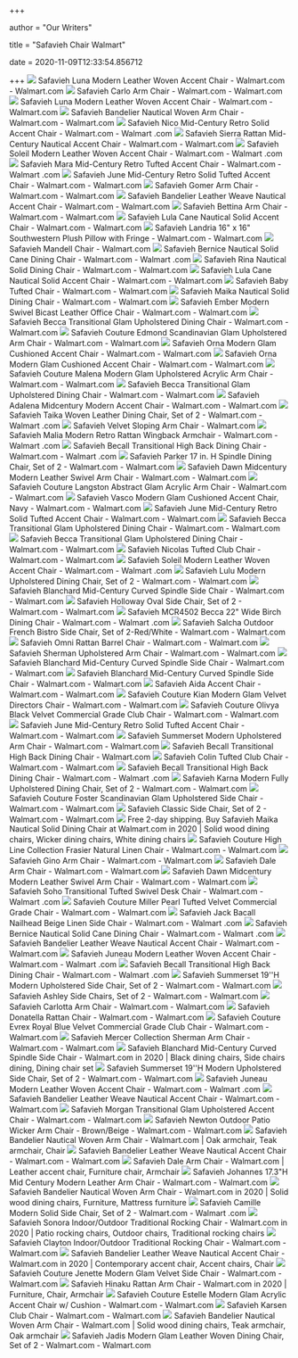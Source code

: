 +++
        
author = "Our Writers"
        
title = "Safavieh Chair Walmart"
        
date = 2020-11-09T12:33:54.856712
        
+++
[ ![](https://i5.walmartimages.com/asr/68d2b4d6-7e70-4e24-b2fb-47a5d2416435_1.2098ffae855206b6a2ff91a8a446270e.jpeg)](https://i5.walmartimages.com/asr/68d2b4d6-7e70-4e24-b2fb-47a5d2416435_1.2098ffae855206b6a2ff91a8a446270e.jpeg) Safavieh Luna Modern Leather Woven Accent Chair - Walmart.com - Walmart.com
[ ![](https://i5.walmartimages.com/asr/b9430cd4-0bb2-4ce8-81fb-dd13ead1ed45_1.298a055e66b60a1da2298bf7ec36996a.jpeg?odnWidth=612&odnHeight=612&odnBg=ffffff)](https://i5.walmartimages.com/asr/b9430cd4-0bb2-4ce8-81fb-dd13ead1ed45_1.298a055e66b60a1da2298bf7ec36996a.jpeg?odnWidth=612&odnHeight=612&odnBg=ffffff) Safavieh Carlo Arm Chair - Walmart.com - Walmart.com
[ ![](https://i5.walmartimages.com/asr/4573307b-75b2-4082-9032-166d594444e6_1.d5454b4f453e390c2a33969ee072c557.jpeg)](https://i5.walmartimages.com/asr/4573307b-75b2-4082-9032-166d594444e6_1.d5454b4f453e390c2a33969ee072c557.jpeg) Safavieh Luna Modern Leather Woven Accent Chair - Walmart.com - Walmart.com
[ ![](https://i5.walmartimages.com/asr/3ee176e5-8f9c-4692-b9c7-ef748de26190_1.4b96a10a737e7c96d3f31b04197e14aa.jpeg)](https://i5.walmartimages.com/asr/3ee176e5-8f9c-4692-b9c7-ef748de26190_1.4b96a10a737e7c96d3f31b04197e14aa.jpeg) Safavieh Bandelier Nautical Woven Arm Chair - Walmart.com - Walmart.com
[ ![](https://i5.walmartimages.com/asr/179ed504-a0c6-4d09-8e64-0a5ff792127c_1.cb7c6d169fdcc50fc19ca83792664977.jpeg)](https://i5.walmartimages.com/asr/179ed504-a0c6-4d09-8e64-0a5ff792127c_1.cb7c6d169fdcc50fc19ca83792664977.jpeg) Safavieh Nico Mid-Century Retro Solid Accent Chair - Walmart.com - Walmart .com
[ ![](https://i5.walmartimages.com/asr/08c34288-e19c-4086-ac4d-f584e8494db6_2.19204750cc82b2c1c4f484aa517029f5.jpeg)](https://i5.walmartimages.com/asr/08c34288-e19c-4086-ac4d-f584e8494db6_2.19204750cc82b2c1c4f484aa517029f5.jpeg) Safavieh Sierra Rattan Mid-Century Nautical Accent Chair - Walmart.com -  Walmart.com
[ ![](https://i5.walmartimages.com/asr/0aabc68c-3543-424e-a159-56fa26914ff9.726090c6c777386300e6d475d1095858.jpeg?odnWidth=612&odnHeight=612&odnBg=ffffff)](https://i5.walmartimages.com/asr/0aabc68c-3543-424e-a159-56fa26914ff9.726090c6c777386300e6d475d1095858.jpeg?odnWidth=612&odnHeight=612&odnBg=ffffff) Safavieh Soleil Modern Leather Woven Accent Chair - Walmart.com - Walmart .com
[ ![](https://i5.walmartimages.com/asr/44258f82-a1df-42f5-8b6c-ec1a2c2e3778_1.9a3a2e78fd9d76dc74197261853a0d1d.jpeg?odnWidth=612&odnHeight=612&odnBg=ffffff)](https://i5.walmartimages.com/asr/44258f82-a1df-42f5-8b6c-ec1a2c2e3778_1.9a3a2e78fd9d76dc74197261853a0d1d.jpeg?odnWidth=612&odnHeight=612&odnBg=ffffff) Safavieh Mara Mid-Century Retro Tufted Accent Chair - Walmart.com - Walmart .com
[ ![](https://i5.walmartimages.com/asr/ac2e33a6-aac4-4bf0-9dbb-b81ec5b8a05d_1.5eef954e971a843914a89f3468d01cb1.jpeg)](https://i5.walmartimages.com/asr/ac2e33a6-aac4-4bf0-9dbb-b81ec5b8a05d_1.5eef954e971a843914a89f3468d01cb1.jpeg) Safavieh June Mid-Century Retro Solid Tufted Accent Chair - Walmart.com -  Walmart.com
[ ![](http://i5.walmartimages.com/asr/730fec86-a62d-4bcc-bcc7-3ef8ab276245_1.8f23fcdcff2f117f3a85cabaa27ab768.jpeg?odnWidth=612&odnHeight=612&odnBg=ffffff)](http://i5.walmartimages.com/asr/730fec86-a62d-4bcc-bcc7-3ef8ab276245_1.8f23fcdcff2f117f3a85cabaa27ab768.jpeg?odnWidth=612&odnHeight=612&odnBg=ffffff) Safavieh Gomer Arm Chair - Walmart.com - Walmart.com
[ ![](https://i5.walmartimages.com/asr/12ab8395-a7b6-4eaa-814d-313466babe16_4.941ee3aab69b3c85620960c94e359e22.jpeg?odnWidth=612&odnHeight=612&odnBg=ffffff)](https://i5.walmartimages.com/asr/12ab8395-a7b6-4eaa-814d-313466babe16_4.941ee3aab69b3c85620960c94e359e22.jpeg?odnWidth=612&odnHeight=612&odnBg=ffffff) Safavieh Bandelier Leather Weave Nautical Accent Chair - Walmart.com -  Walmart.com
[ ![](https://i5.walmartimages.com/asr/2cf31cdf-2a18-4f87-ae38-fda5f394c55b_1.d7301a91e24892311e77162adbc3f658.jpeg?odnWidth=612&odnHeight=612&odnBg=ffffff)](https://i5.walmartimages.com/asr/2cf31cdf-2a18-4f87-ae38-fda5f394c55b_1.d7301a91e24892311e77162adbc3f658.jpeg?odnWidth=612&odnHeight=612&odnBg=ffffff) Safavieh Bettina Arm Chair - Walmart.com - Walmart.com
[ ![](https://i5.walmartimages.com/asr/85cf47b3-16a5-49ad-b151-09c89248c1f6_1.a8b788b5171edadb167f912871ec7d2e.jpeg?odnWidth=612&odnHeight=612&odnBg=ffffff)](https://i5.walmartimages.com/asr/85cf47b3-16a5-49ad-b151-09c89248c1f6_1.a8b788b5171edadb167f912871ec7d2e.jpeg?odnWidth=612&odnHeight=612&odnBg=ffffff) Safavieh Lula Cane Nautical Solid Accent Chair - Walmart.com - Walmart.com
[ ![](https://i5.walmartimages.com/asr/d248d8be-1e8c-442e-953f-72839a6cf736_1.cc3011eab7b5684e2d914b8ffbad1c7d.jpeg?odnWidth=612&odnHeight=612&odnBg=ffffff)](https://i5.walmartimages.com/asr/d248d8be-1e8c-442e-953f-72839a6cf736_1.cc3011eab7b5684e2d914b8ffbad1c7d.jpeg?odnWidth=612&odnHeight=612&odnBg=ffffff) Safavieh Landria 16" x 16" Southwestern Plush Pillow with Fringe - Walmart.com  - Walmart.com
[ ![](https://i5.walmartimages.com/asr/47ece461-a49a-4324-b70e-df7c145042a3_1.476ac6665c5cc27a05996eba45826278.jpeg?odnWidth=450&odnHeight=450&odnBg=ffffff)](https://i5.walmartimages.com/asr/47ece461-a49a-4324-b70e-df7c145042a3_1.476ac6665c5cc27a05996eba45826278.jpeg?odnWidth=450&odnHeight=450&odnBg=ffffff) Safavieh Mandell Chair - Walmart.com
[ ![](https://i5.walmartimages.com/asr/d827f0fb-8fa0-46a4-a812-aa59a56d712a_1.0432a831adc104619964ec0fbbeec469.jpeg)](https://i5.walmartimages.com/asr/d827f0fb-8fa0-46a4-a812-aa59a56d712a_1.0432a831adc104619964ec0fbbeec469.jpeg) Safavieh Bernice Nautical Solid Cane Dining Chair - Walmart.com - Walmart .com
[ ![](https://i5.walmartimages.com/asr/2d4ea8c4-c4e9-450b-bbf2-0e1cab33afe4_1.23aa6fb60691ff17893755cd84f41219.jpeg?odnWidth=612&odnHeight=612&odnBg=ffffff)](https://i5.walmartimages.com/asr/2d4ea8c4-c4e9-450b-bbf2-0e1cab33afe4_1.23aa6fb60691ff17893755cd84f41219.jpeg?odnWidth=612&odnHeight=612&odnBg=ffffff) Safavieh Rina Nautical Solid Dining Chair - Walmart.com - Walmart.com
[ ![](https://i5.walmartimages.com/asr/cb4558ef-2233-4a42-b083-e8e3c8f43d09_1.1c0703a958ce5034c847b2383c6c8392.jpeg?odnWidth=612&odnHeight=612&odnBg=ffffff)](https://i5.walmartimages.com/asr/cb4558ef-2233-4a42-b083-e8e3c8f43d09_1.1c0703a958ce5034c847b2383c6c8392.jpeg?odnWidth=612&odnHeight=612&odnBg=ffffff) Safavieh Lula Cane Nautical Solid Accent Chair - Walmart.com - Walmart.com
[ ![](https://i5.walmartimages.com/asr/c8cda7b8-1af8-468c-80cb-e3676ea32b6e_1.8d3b2d468aa12083e90cf013ac8c1d8f.jpeg?odnWidth=612&odnHeight=612&odnBg=ffffff)](https://i5.walmartimages.com/asr/c8cda7b8-1af8-468c-80cb-e3676ea32b6e_1.8d3b2d468aa12083e90cf013ac8c1d8f.jpeg?odnWidth=612&odnHeight=612&odnBg=ffffff) Safavieh Baby Tufted Chair - Walmart.com - Walmart.com
[ ![](https://i5.walmartimages.com/asr/b4e46d1c-bcfc-4fea-99d2-344bbf706568.50d9bf49413391c76ccca420282575e7.jpeg)](https://i5.walmartimages.com/asr/b4e46d1c-bcfc-4fea-99d2-344bbf706568.50d9bf49413391c76ccca420282575e7.jpeg) Safavieh Maika Nautical Solid Dining Chair - Walmart.com - Walmart.com
[ ![](https://i5.walmartimages.com/asr/6fbaa48d-fafd-4fc3-aa1a-6c6def7aba7c_1.414a910e21d1537434366fa0d4ce0fab.jpeg)](https://i5.walmartimages.com/asr/6fbaa48d-fafd-4fc3-aa1a-6c6def7aba7c_1.414a910e21d1537434366fa0d4ce0fab.jpeg) Safavieh Ember Modern Swivel Bicast Leather Office Chair - Walmart.com -  Walmart.com
[ ![](https://i5.walmartimages.com/asr/2a5613d4-d99a-4342-8a67-500c704142bf_1.8f35cf543084167038b60c41c0d66831.jpeg?odnWidth=612&odnHeight=612&odnBg=ffffff)](https://i5.walmartimages.com/asr/2a5613d4-d99a-4342-8a67-500c704142bf_1.8f35cf543084167038b60c41c0d66831.jpeg?odnWidth=612&odnHeight=612&odnBg=ffffff) Safavieh Becca Transitional Glam Upholstered Dining Chair - Walmart.com -  Walmart.com
[ ![](https://i5.walmartimages.com/asr/7606726a-5834-4e37-89d5-8714a746cad9_1.acb768d93bddb16f6b86c0908ec49240.jpeg?odnWidth=612&odnHeight=612&odnBg=ffffff)](https://i5.walmartimages.com/asr/7606726a-5834-4e37-89d5-8714a746cad9_1.acb768d93bddb16f6b86c0908ec49240.jpeg?odnWidth=612&odnHeight=612&odnBg=ffffff) Safavieh Couture Edmond Scandinavian Glam Upholstered Arm Chair - Walmart.com  - Walmart.com
[ ![](https://i5.walmartimages.com/asr/21a10dfd-ceb8-43bc-9971-01a2c844ec1e_3.40b3a3e4467005e43d472600aa6d658d.jpeg?odnWidth=612&odnHeight=612&odnBg=ffffff)](https://i5.walmartimages.com/asr/21a10dfd-ceb8-43bc-9971-01a2c844ec1e_3.40b3a3e4467005e43d472600aa6d658d.jpeg?odnWidth=612&odnHeight=612&odnBg=ffffff) Safavieh Orna Modern Glam Cushioned Accent Chair - Walmart.com - Walmart.com
[ ![](https://i5.walmartimages.com/asr/8a12627e-d1e8-4213-a572-a23cdabe6074_3.b9e847ab35a4b26648c6242a829ebfdb.jpeg?odnWidth=612&odnHeight=612&odnBg=ffffff)](https://i5.walmartimages.com/asr/8a12627e-d1e8-4213-a572-a23cdabe6074_3.b9e847ab35a4b26648c6242a829ebfdb.jpeg?odnWidth=612&odnHeight=612&odnBg=ffffff) Safavieh Orna Modern Glam Cushioned Accent Chair - Walmart.com - Walmart.com
[ ![](https://i5.walmartimages.com/asr/d8ffa16e-2f64-439b-ae15-6267773a2dfc_1.40d06b7b667bbae130c7884770e2a23c.jpeg)](https://i5.walmartimages.com/asr/d8ffa16e-2f64-439b-ae15-6267773a2dfc_1.40d06b7b667bbae130c7884770e2a23c.jpeg) Safavieh Couture Malena Modern Glam Upholstered Acrylic Arm Chair - Walmart.com  - Walmart.com
[ ![](https://i5.walmartimages.com/asr/98058df4-dcd4-4945-9812-d63cf7525f0b_1.3e02e2f1a920d854b2a12d017a86c627.jpeg)](https://i5.walmartimages.com/asr/98058df4-dcd4-4945-9812-d63cf7525f0b_1.3e02e2f1a920d854b2a12d017a86c627.jpeg) Safavieh Becca Transitional Glam Upholstered Dining Chair - Walmart.com -  Walmart.com
[ ![](https://i5.walmartimages.com/asr/05717ca3-25b1-4797-941d-e276ced1439f_3.59ae15c0092fcf4e40872550ed77e63f.jpeg)](https://i5.walmartimages.com/asr/05717ca3-25b1-4797-941d-e276ced1439f_3.59ae15c0092fcf4e40872550ed77e63f.jpeg) Safavieh Adalena Midcentury Modern Accent Chair - Walmart.com - Walmart.com
[ ![](https://i5.walmartimages.com/asr/8e37fd96-61ab-4585-b1a9-4ee7108f6789.2eeb36a7cd1ef4fe37aa37931db24d7b.jpeg)](https://i5.walmartimages.com/asr/8e37fd96-61ab-4585-b1a9-4ee7108f6789.2eeb36a7cd1ef4fe37aa37931db24d7b.jpeg) Safavieh Taika Woven Leather Dining Chair, Set of 2 - Walmart.com - Walmart .com
[ ![](https://i5.walmartimages.com/asr/01a78e3c-245f-4cae-9104-59653f57f137_1.451b511011d130a821c9436f1abea7fd.jpeg?odnWidth=450&odnHeight=450&odnBg=ffffff)](https://i5.walmartimages.com/asr/01a78e3c-245f-4cae-9104-59653f57f137_1.451b511011d130a821c9436f1abea7fd.jpeg?odnWidth=450&odnHeight=450&odnBg=ffffff) Safavieh Velvet Sloping Arm Chair - Walmart.com
[ ![](https://i5.walmartimages.com/asr/f1bcd4cf-fa62-4ff2-9890-148e49aaf2ec_2.941fa198b3cc75db19cac6a0d7f6217a.jpeg)](https://i5.walmartimages.com/asr/f1bcd4cf-fa62-4ff2-9890-148e49aaf2ec_2.941fa198b3cc75db19cac6a0d7f6217a.jpeg) Safavieh Malia Modern Retro Rattan Wingback Armchair - Walmart.com - Walmart .com
[ ![](https://i5.walmartimages.com/asr/fddd1e54-07ac-4f94-a7ec-47d3e9ef2ee9_1.dc2e108da7ef417d593f00e7b09a1612.jpeg?odnWidth=612&odnHeight=612&odnBg=ffffff)](https://i5.walmartimages.com/asr/fddd1e54-07ac-4f94-a7ec-47d3e9ef2ee9_1.dc2e108da7ef417d593f00e7b09a1612.jpeg?odnWidth=612&odnHeight=612&odnBg=ffffff) Safavieh Becall Transitional High Back Dining Chair - Walmart.com - Walmart .com
[ ![](https://i5.walmartimages.com/asr/39af0403-187a-4b94-9c54-08735142ea7f_1.1a60268ec3a9957d91314ec139b67aa9.jpeg)](https://i5.walmartimages.com/asr/39af0403-187a-4b94-9c54-08735142ea7f_1.1a60268ec3a9957d91314ec139b67aa9.jpeg) Safavieh Parker 17 in. H Spindle Dining Chair, Set of 2 - Walmart.com -  Walmart.com
[ ![](https://i5.walmartimages.com/asr/c848b966-9edd-4c5a-8c46-8b0953bf058d_4.9f1a56591fc75abcc73dd4d96723a821.jpeg)](https://i5.walmartimages.com/asr/c848b966-9edd-4c5a-8c46-8b0953bf058d_4.9f1a56591fc75abcc73dd4d96723a821.jpeg) Safavieh Dawn Midcentury Modern Leather Swivel Arm Chair - Walmart.com -  Walmart.com
[ ![](https://i5.walmartimages.com/asr/8b1c4228-75a7-4747-b589-3939cbc955f8_1.aa716c901dd904449f4929cdd1cf3331.jpeg)](https://i5.walmartimages.com/asr/8b1c4228-75a7-4747-b589-3939cbc955f8_1.aa716c901dd904449f4929cdd1cf3331.jpeg) Safavieh Couture Langston Abstract Glam Acrylic Arm Chair - Walmart.com -  Walmart.com
[ ![](https://i5.walmartimages.com/asr/db409f37-cd64-4070-8d63-d93ac5e35973_4.a585a0adcf60487aca7d3da8a613ac9e.jpeg)](https://i5.walmartimages.com/asr/db409f37-cd64-4070-8d63-d93ac5e35973_4.a585a0adcf60487aca7d3da8a613ac9e.jpeg) Safavieh Vasco Modern Glam Cushioned Accent Chair, Navy - Walmart.com -  Walmart.com
[ ![](https://i5.walmartimages.com/asr/db71c350-e391-414a-b218-72083d382496_1.7fe1a27d9f411601d02d2e57a5de66fd.jpeg?odnWidth=2000&odnHeight=2000&odnBg=ffffff)](https://i5.walmartimages.com/asr/db71c350-e391-414a-b218-72083d382496_1.7fe1a27d9f411601d02d2e57a5de66fd.jpeg?odnWidth=2000&odnHeight=2000&odnBg=ffffff) Safavieh June Mid-Century Retro Solid Tufted Accent Chair - Walmart.com -  Walmart.com
[ ![](https://i5.walmartimages.com/asr/6ab6c048-71e4-4095-bdc0-74672f874700_1.bddb5c7032070a68af83ca3d9ca66f07.jpeg)](https://i5.walmartimages.com/asr/6ab6c048-71e4-4095-bdc0-74672f874700_1.bddb5c7032070a68af83ca3d9ca66f07.jpeg) Safavieh Becca Transitional Glam Upholstered Dining Chair - Walmart.com -  Walmart.com
[ ![](https://i5.walmartimages.com/asr/01ece135-817e-4fe1-b5e6-44b48d82be48_1.f3e6799828ac5aaa540d6de829c3f395.jpeg?odnWidth=612&odnHeight=612&odnBg=ffffff)](https://i5.walmartimages.com/asr/01ece135-817e-4fe1-b5e6-44b48d82be48_1.f3e6799828ac5aaa540d6de829c3f395.jpeg?odnWidth=612&odnHeight=612&odnBg=ffffff) Safavieh Becca Transitional Glam Upholstered Dining Chair - Walmart.com -  Walmart.com
[ ![](https://i5.walmartimages.com/asr/d7507c10-df34-4fb5-853c-9062c97d8889_1.ad036d8bf1fea528e28e7f2d690660f9.jpeg?odnWidth=612&odnHeight=612&odnBg=ffffff)](https://i5.walmartimages.com/asr/d7507c10-df34-4fb5-853c-9062c97d8889_1.ad036d8bf1fea528e28e7f2d690660f9.jpeg?odnWidth=612&odnHeight=612&odnBg=ffffff) Safavieh Nicolas Tufted Club Chair - Walmart.com - Walmart.com
[ ![](https://i5.walmartimages.com/asr/a07d93e7-fa94-40bc-824d-2ddc557dd83e.1994533f5003a441ad7576ecdb4a3c93.jpeg?odnWidth=2000&odnHeight=2000&odnBg=ffffff)](https://i5.walmartimages.com/asr/a07d93e7-fa94-40bc-824d-2ddc557dd83e.1994533f5003a441ad7576ecdb4a3c93.jpeg?odnWidth=2000&odnHeight=2000&odnBg=ffffff) Safavieh Soleil Modern Leather Woven Accent Chair - Walmart.com - Walmart .com
[ ![](https://i5.walmartimages.com/asr/54e751a1-8190-4782-8cf4-4c74dd5bc5d0_1.7a86e5303a69a6eb33a1b3190acf5a86.jpeg?odnWidth=612&odnHeight=612&odnBg=ffffff)](https://i5.walmartimages.com/asr/54e751a1-8190-4782-8cf4-4c74dd5bc5d0_1.7a86e5303a69a6eb33a1b3190acf5a86.jpeg?odnWidth=612&odnHeight=612&odnBg=ffffff) Safavieh Lulu Modern Upholstered Dining Chair, Set of 2 - Walmart.com -  Walmart.com
[ ![](https://i5.walmartimages.com/asr/bea62a15-062e-461d-bce2-c91a140fef72_5.990ffde8274c9445ed1152f26fc5b112.jpeg?odnWidth=612&odnHeight=612&odnBg=ffffff)](https://i5.walmartimages.com/asr/bea62a15-062e-461d-bce2-c91a140fef72_5.990ffde8274c9445ed1152f26fc5b112.jpeg?odnWidth=612&odnHeight=612&odnBg=ffffff) Safavieh Blanchard Mid-Century Curved Spindle Side Chair - Walmart.com -  Walmart.com
[ ![](https://i5.walmartimages.com/asr/38eabd1f-aa57-44a0-836c-6def463cc381.59c2d351073ea132f6bef931909c4ffd.jpeg?odnWidth=612&odnHeight=612&odnBg=ffffff)](https://i5.walmartimages.com/asr/38eabd1f-aa57-44a0-836c-6def463cc381.59c2d351073ea132f6bef931909c4ffd.jpeg?odnWidth=612&odnHeight=612&odnBg=ffffff) Safavieh Holloway Oval Side Chair, Set of 2 - Walmart.com - Walmart.com
[ ![](https://i5.walmartimages.com/asr/1d14c346-c30c-47e2-8c12-6c6286bd293e_1.b4913a2a3cce63fd75114b63d9120643.jpeg?odnWidth=612&odnHeight=612&odnBg=ffffff)](https://i5.walmartimages.com/asr/1d14c346-c30c-47e2-8c12-6c6286bd293e_1.b4913a2a3cce63fd75114b63d9120643.jpeg?odnWidth=612&odnHeight=612&odnBg=ffffff) Safavieh MCR4502 Becca 22" Wide Birch Dining Chair - Walmart.com - Walmart .com
[ ![](https://i5.walmartimages.com/asr/9537bda6-3e2d-41d3-a6d7-76f3ab55de13_2.25427da764bf81512fcbca1809e449ed.jpeg)](https://i5.walmartimages.com/asr/9537bda6-3e2d-41d3-a6d7-76f3ab55de13_2.25427da764bf81512fcbca1809e449ed.jpeg) Safavieh Salcha Outdoor French Bistro Side Chair, Set of 2-Red/White -  Walmart.com - Walmart.com
[ ![](https://i5.walmartimages.com/asr/abfd9123-1f0b-4524-bc2d-c85690dc9148.2f3e44cbf48d35bdeec0a52b032f0daf.jpeg?odnWidth=612&odnHeight=612&odnBg=ffffff)](https://i5.walmartimages.com/asr/abfd9123-1f0b-4524-bc2d-c85690dc9148.2f3e44cbf48d35bdeec0a52b032f0daf.jpeg?odnWidth=612&odnHeight=612&odnBg=ffffff) Safavieh Omni Rattan Barrel Chair - Walmart.com - Walmart.com
[ ![](https://i5.walmartimages.com/asr/1a81bc7b-c56c-49e0-a9bc-ad77b5f540ba_1.9044d324e7aaff94c28810404e32c25c.jpeg?odnWidth=612&odnHeight=612&odnBg=ffffff)](https://i5.walmartimages.com/asr/1a81bc7b-c56c-49e0-a9bc-ad77b5f540ba_1.9044d324e7aaff94c28810404e32c25c.jpeg?odnWidth=612&odnHeight=612&odnBg=ffffff) Safavieh Sherman Upholstered Arm Chair - Walmart.com - Walmart.com
[ ![](https://i5.walmartimages.com/asr/336698c1-5e30-4bee-9379-2df533b074ad_4.38666a9a3cbe342e8f8a264ac8dea148.jpeg?odnWidth=612&odnHeight=612&odnBg=ffffff)](https://i5.walmartimages.com/asr/336698c1-5e30-4bee-9379-2df533b074ad_4.38666a9a3cbe342e8f8a264ac8dea148.jpeg?odnWidth=612&odnHeight=612&odnBg=ffffff) Safavieh Blanchard Mid-Century Curved Spindle Side Chair - Walmart.com -  Walmart.com
[ ![](https://i5.walmartimages.com/asr/0a6d74da-34be-4579-8e5f-648c5475c99f_5.2ed6245b795a7929cda5676e61d0f039.jpeg?odnWidth=612&odnHeight=612&odnBg=ffffff)](https://i5.walmartimages.com/asr/0a6d74da-34be-4579-8e5f-648c5475c99f_5.2ed6245b795a7929cda5676e61d0f039.jpeg?odnWidth=612&odnHeight=612&odnBg=ffffff) Safavieh Blanchard Mid-Century Curved Spindle Side Chair - Walmart.com -  Walmart.com
[ ![](https://i5.walmartimages.com/asr/67f01b1a-0d1e-4f36-8c40-7023307c2e29_1.407adf2f86bcc306cf1453e9ced605de.jpeg?odnWidth=612&odnHeight=612&odnBg=ffffff)](https://i5.walmartimages.com/asr/67f01b1a-0d1e-4f36-8c40-7023307c2e29_1.407adf2f86bcc306cf1453e9ced605de.jpeg?odnWidth=612&odnHeight=612&odnBg=ffffff) Safavieh Aida Accent Chair - Walmart.com - Walmart.com
[ ![](https://i5.walmartimages.com/asr/9e6b16ac-0ac3-4c2b-bed7-92af5d604236_2.1492ceb854be1713a485bd7c76b538df.jpeg?odnWidth=612&odnHeight=612&odnBg=ffffff)](https://i5.walmartimages.com/asr/9e6b16ac-0ac3-4c2b-bed7-92af5d604236_2.1492ceb854be1713a485bd7c76b538df.jpeg?odnWidth=612&odnHeight=612&odnBg=ffffff) Safavieh Couture Kian Modern Glam Velvet Directors Chair - Walmart.com -  Walmart.com
[ ![](https://i5.walmartimages.com/asr/7630d1ab-abb2-4e78-a044-31a2807c3cda.adef0dfe73ae0463099f9ee832e36a6b.jpeg?odnWidth=612&odnHeight=612&odnBg=ffffff)](https://i5.walmartimages.com/asr/7630d1ab-abb2-4e78-a044-31a2807c3cda.adef0dfe73ae0463099f9ee832e36a6b.jpeg?odnWidth=612&odnHeight=612&odnBg=ffffff) Safavieh Couture Olivya Black Velvet Commercial Grade Club Chair - Walmart.com  - Walmart.com
[ ![](https://i5.walmartimages.com/asr/ed7bb6eb-295d-4d36-aa20-d2f9a40123d5_1.d52dec9f6640d8e597d5df686049846e.jpeg?odnWidth=2000&odnHeight=2000&odnBg=ffffff)](https://i5.walmartimages.com/asr/ed7bb6eb-295d-4d36-aa20-d2f9a40123d5_1.d52dec9f6640d8e597d5df686049846e.jpeg?odnWidth=2000&odnHeight=2000&odnBg=ffffff) Safavieh June Mid-Century Retro Solid Tufted Accent Chair - Walmart.com -  Walmart.com
[ ![](https://i5.walmartimages.com/asr/2a6b8849-6c9e-427c-9f3a-094f0945e3c0_1.62cdbf5f7c200dd140b201158c4a6978.jpeg?odnWidth=612&odnHeight=612&odnBg=ffffff)](https://i5.walmartimages.com/asr/2a6b8849-6c9e-427c-9f3a-094f0945e3c0_1.62cdbf5f7c200dd140b201158c4a6978.jpeg?odnWidth=612&odnHeight=612&odnBg=ffffff) Safavieh Summerset Modern Upholstered Arm Chair - Walmart.com - Walmart.com
[ ![](https://i5.walmartimages.com/asr/000ff08a-caec-472c-ad9b-97d7dae3d0d8_1.c9ee1524a82b256b9808daf28be56d13.jpeg?odnWidth=450&odnHeight=450&odnBg=ffffff)](https://i5.walmartimages.com/asr/000ff08a-caec-472c-ad9b-97d7dae3d0d8_1.c9ee1524a82b256b9808daf28be56d13.jpeg?odnWidth=450&odnHeight=450&odnBg=ffffff) Safavieh Becall Transitional High Back Dining Chair - Walmart.com
[ ![](https://i5.walmartimages.com/asr/b645c942-593d-4728-8a58-91a8e9abb361_1.22a83d52f05f5a6c98b515100788f1a9.jpeg?odnWidth=612&odnHeight=612&odnBg=ffffff)](https://i5.walmartimages.com/asr/b645c942-593d-4728-8a58-91a8e9abb361_1.22a83d52f05f5a6c98b515100788f1a9.jpeg?odnWidth=612&odnHeight=612&odnBg=ffffff) Safavieh Colin Tufted Club Chair - Walmart.com - Walmart.com
[ ![](https://i5.walmartimages.com/asr/dfbd72a3-aad8-493e-8e8f-5f63f3a52703_1.b853b226732e8f1f04dddbd226f81d3d.jpeg?odnWidth=612&odnHeight=612&odnBg=ffffff)](https://i5.walmartimages.com/asr/dfbd72a3-aad8-493e-8e8f-5f63f3a52703_1.b853b226732e8f1f04dddbd226f81d3d.jpeg?odnWidth=612&odnHeight=612&odnBg=ffffff) Safavieh Becall Transitional High Back Dining Chair - Walmart.com - Walmart .com
[ ![](https://i5.walmartimages.com/asr/570eb286-f204-435e-b2eb-6d13db4ca670_1.dc5c3dfc733e3a2a3e14d9fed43a1e12.jpeg?odnWidth=612&odnHeight=612&odnBg=ffffff)](https://i5.walmartimages.com/asr/570eb286-f204-435e-b2eb-6d13db4ca670_1.dc5c3dfc733e3a2a3e14d9fed43a1e12.jpeg?odnWidth=612&odnHeight=612&odnBg=ffffff) Safavieh Karna Modern Fully Upholstered Dining Chair, Set of 2 - Walmart.com  - Walmart.com
[ ![](https://i5.walmartimages.com/asr/484b16f5-441e-4a39-89a7-7cd778b118d0_1.979945b7f898f5abee483a8dc4cb67a8.jpeg?odnWidth=612&odnHeight=612&odnBg=ffffff)](https://i5.walmartimages.com/asr/484b16f5-441e-4a39-89a7-7cd778b118d0_1.979945b7f898f5abee483a8dc4cb67a8.jpeg?odnWidth=612&odnHeight=612&odnBg=ffffff) Safavieh Couture Foster Scandinavian Glam Upholstered Side Chair - Walmart.com  - Walmart.com
[ ![](https://i5.walmartimages.com/asr/e2df1c2c-e386-4a90-b354-e825cedaca6f_1.8c0386cbe88709c50a8d276ebf0c17e8.jpeg?odnWidth=612&odnHeight=612&odnBg=ffffff)](https://i5.walmartimages.com/asr/e2df1c2c-e386-4a90-b354-e825cedaca6f_1.8c0386cbe88709c50a8d276ebf0c17e8.jpeg?odnWidth=612&odnHeight=612&odnBg=ffffff) Safavieh Classic Side Chair, Set of 2 - Walmart.com - Walmart.com
[ ![](https://i.pinimg.com/originals/b5/67/a8/b567a86d46c876d790791262994e6f7c.jpg)](https://i.pinimg.com/originals/b5/67/a8/b567a86d46c876d790791262994e6f7c.jpg) Free 2-day shipping. Buy Safavieh Maika Nautical Solid Dining Chair at  Walmart.com in 2020 | Solid wood dining chairs, Wicker dining chairs, White  dining chairs
[ ![](https://i5.walmartimages.com/asr/b1116377-4164-4995-bb85-bce19a0eac6f_2.9b81f1f68339e53ca4a5b04af0d5aebe.jpeg?odnWidth=612&odnHeight=612&odnBg=ffffff)](https://i5.walmartimages.com/asr/b1116377-4164-4995-bb85-bce19a0eac6f_2.9b81f1f68339e53ca4a5b04af0d5aebe.jpeg?odnWidth=612&odnHeight=612&odnBg=ffffff) Safavieh Couture High Line Collection Frasier Natural Linen Chair - Walmart.com  - Walmart.com
[ ![](https://i5.walmartimages.com/asr/3b5bb7ee-9979-4b5b-974f-d233c94db779_1.e859b42f0cd3169782b246d5b96bab0a.jpeg?odnWidth=612&odnHeight=612&odnBg=ffffff)](https://i5.walmartimages.com/asr/3b5bb7ee-9979-4b5b-974f-d233c94db779_1.e859b42f0cd3169782b246d5b96bab0a.jpeg?odnWidth=612&odnHeight=612&odnBg=ffffff) Safavieh Gino Arm Chair - Walmart.com - Walmart.com
[ ![](https://i5.walmartimages.com/asr/f899e42f-6445-426a-a9bf-9435ec81b9c3_1.c30441d2ff270f496652ae87d0e4c66c.jpeg?odnWidth=612&odnHeight=612&odnBg=ffffff)](https://i5.walmartimages.com/asr/f899e42f-6445-426a-a9bf-9435ec81b9c3_1.c30441d2ff270f496652ae87d0e4c66c.jpeg?odnWidth=612&odnHeight=612&odnBg=ffffff) Safavieh Dale Arm Chair - Walmart.com - Walmart.com
[ ![](https://i5.walmartimages.com/asr/71873966-dafc-4498-a58d-140eaa52f107.ce60ee713d7a584eac5c05582c43a6bc.jpeg?odnWidth=612&odnHeight=612&odnBg=ffffff)](https://i5.walmartimages.com/asr/71873966-dafc-4498-a58d-140eaa52f107.ce60ee713d7a584eac5c05582c43a6bc.jpeg?odnWidth=612&odnHeight=612&odnBg=ffffff) Safavieh Dawn Midcentury Modern Leather Swivel Arm Chair - Walmart.com -  Walmart.com
[ ![](https://i5.walmartimages.com/asr/f3a9a3fe-e7f1-4a7c-a1cb-b24a54c28443_4.5d0774706ec4bc4cb95e7e42960569b2.jpeg)](https://i5.walmartimages.com/asr/f3a9a3fe-e7f1-4a7c-a1cb-b24a54c28443_4.5d0774706ec4bc4cb95e7e42960569b2.jpeg) Safavieh Soho Transitional Tufted Swivel Desk Chair - Walmart.com - Walmart .com
[ ![](https://i5.walmartimages.com/asr/a7b5b404-f914-4777-a0cb-d3ffcc7184ae_1.0a1defbc483c0b315c78b0c969603a61.jpeg?odnWidth=612&odnHeight=612&odnBg=ffffff)](https://i5.walmartimages.com/asr/a7b5b404-f914-4777-a0cb-d3ffcc7184ae_1.0a1defbc483c0b315c78b0c969603a61.jpeg?odnWidth=612&odnHeight=612&odnBg=ffffff) Safavieh Couture Miller Pearl Tufted Velvet Commercial Grade Chair - Walmart.com  - Walmart.com
[ ![](https://i5.walmartimages.com/asr/8563e87d-8462-4fb5-ad3f-ce0fe3b35dd5_1.0b9539db1ada8a119db6fcb121fdc21c.jpeg?odnWidth=612&odnHeight=612&odnBg=ffffff)](https://i5.walmartimages.com/asr/8563e87d-8462-4fb5-ad3f-ce0fe3b35dd5_1.0b9539db1ada8a119db6fcb121fdc21c.jpeg?odnWidth=612&odnHeight=612&odnBg=ffffff) Safavieh Jack Bacall Nailhead Beige Linen Side Chair - Walmart.com - Walmart .com
[ ![](https://i5.walmartimages.com/asr/83533480-8332-41f1-bbc4-9d58d97980ed_1.4734f26a7292ab02e6a606fd6146f8ab.jpeg?odnWidth=612&odnHeight=612&odnBg=ffffff)](https://i5.walmartimages.com/asr/83533480-8332-41f1-bbc4-9d58d97980ed_1.4734f26a7292ab02e6a606fd6146f8ab.jpeg?odnWidth=612&odnHeight=612&odnBg=ffffff) Safavieh Bernice Nautical Solid Cane Dining Chair - Walmart.com - Walmart .com
[ ![](https://i5.walmartimages.com/asr/c4685f00-3606-4169-bb39-e886ebf3f3a2.a8da11ea88e17a0b3e0b3e5800aff25d.jpeg?odnWidth=612&odnHeight=612&odnBg=ffffff)](https://i5.walmartimages.com/asr/c4685f00-3606-4169-bb39-e886ebf3f3a2.a8da11ea88e17a0b3e0b3e5800aff25d.jpeg?odnWidth=612&odnHeight=612&odnBg=ffffff) Safavieh Bandelier Leather Weave Nautical Accent Chair - Walmart.com -  Walmart.com
[ ![](https://i5.walmartimages.com/asr/63e77f6a-b2e4-4d11-9479-fcaa71b4996c_1.fd3ab35e0c265dc436e6e4c30a0ed4a5.jpeg?odnWidth=612&odnHeight=612&odnBg=ffffff)](https://i5.walmartimages.com/asr/63e77f6a-b2e4-4d11-9479-fcaa71b4996c_1.fd3ab35e0c265dc436e6e4c30a0ed4a5.jpeg?odnWidth=612&odnHeight=612&odnBg=ffffff) Safavieh Juneau Modern Leather Woven Accent Chair - Walmart.com - Walmart .com
[ ![](https://i5.walmartimages.com/asr/022b2227-36c2-4829-9ade-392def846db8_1.207b575b46e0acf6fd4afc4526fb92d4.jpeg?odnWidth=612&odnHeight=612&odnBg=ffffff)](https://i5.walmartimages.com/asr/022b2227-36c2-4829-9ade-392def846db8_1.207b575b46e0acf6fd4afc4526fb92d4.jpeg?odnWidth=612&odnHeight=612&odnBg=ffffff) Safavieh Becall Transitional High Back Dining Chair - Walmart.com - Walmart .com
[ ![](https://i5.walmartimages.com/asr/a201cbff-eb6d-4dcb-9f9d-b8d8efa0c195_2.0407780326e167bb1725239eecd546fe.jpeg)](https://i5.walmartimages.com/asr/a201cbff-eb6d-4dcb-9f9d-b8d8efa0c195_2.0407780326e167bb1725239eecd546fe.jpeg) Safavieh Summerset 19''H Modern Upholstered Side Chair, Set of 2 - Walmart.com  - Walmart.com
[ ![](https://i5.walmartimages.com/asr/efb28c8e-6c50-405d-9154-cee6eac00be4.b24904817f11ffa69d2212f3e029840b.jpeg?odnWidth=612&odnHeight=612&odnBg=ffffff)](https://i5.walmartimages.com/asr/efb28c8e-6c50-405d-9154-cee6eac00be4.b24904817f11ffa69d2212f3e029840b.jpeg?odnWidth=612&odnHeight=612&odnBg=ffffff) Safavieh Ashley Side Chairs, Set of 2 - Walmart.com - Walmart.com
[ ![](https://i5.walmartimages.com/asr/d35565dd-0e09-495a-9133-86a782f1081c.812ab601d46496d89515f4ef178f52a8.jpeg?odnWidth=612&odnHeight=612&odnBg=ffffff)](https://i5.walmartimages.com/asr/d35565dd-0e09-495a-9133-86a782f1081c.812ab601d46496d89515f4ef178f52a8.jpeg?odnWidth=612&odnHeight=612&odnBg=ffffff) Safavieh Carlotta Arm Chair - Walmart.com - Walmart.com
[ ![](https://i5.walmartimages.com/asr/390c3d81-cb3f-4462-bb89-3260129d3931_1.307a705322165b2c8a2994496586cf41.jpeg?odnWidth=612&odnHeight=612&odnBg=ffffff)](https://i5.walmartimages.com/asr/390c3d81-cb3f-4462-bb89-3260129d3931_1.307a705322165b2c8a2994496586cf41.jpeg?odnWidth=612&odnHeight=612&odnBg=ffffff) Safavieh Donatella Rattan Chair - Walmart.com - Walmart.com
[ ![](https://i5.walmartimages.com/asr/18a22821-1cc9-498e-b40d-6adf2316b844_1.3673fa5e388154b9029ae4551a63d046.jpeg?odnWidth=612&odnHeight=612&odnBg=ffffff)](https://i5.walmartimages.com/asr/18a22821-1cc9-498e-b40d-6adf2316b844_1.3673fa5e388154b9029ae4551a63d046.jpeg?odnWidth=612&odnHeight=612&odnBg=ffffff) Safavieh Couture Evrex Royal Blue Velvet Commercial Grade Club Chair -  Walmart.com - Walmart.com
[ ![](https://i5.walmartimages.com/asr/48b7ae02-5eab-4ff1-adc9-1edc996787e0_1.705ce21b65aa89267101368e64c7dd37.jpeg?odnWidth=612&odnHeight=612&odnBg=ffffff)](https://i5.walmartimages.com/asr/48b7ae02-5eab-4ff1-adc9-1edc996787e0_1.705ce21b65aa89267101368e64c7dd37.jpeg?odnWidth=612&odnHeight=612&odnBg=ffffff) Safavieh Mercer Collection Sherman Arm Chair - Walmart.com - Walmart.com
[ ![](https://i.pinimg.com/originals/12/b2/21/12b2215550f71b32d58fe45ffcc3082e.jpg)](https://i.pinimg.com/originals/12/b2/21/12b2215550f71b32d58fe45ffcc3082e.jpg) Safavieh Blanchard Mid-Century Curved Spindle Side Chair - Walmart.com in  2020 | Black dining chairs, Side chairs dining, Dining chair set
[ ![](https://i5.walmartimages.com/asr/edc0dfc9-e04a-4bd6-9a12-e0b769da0b6a_1.b32c7b608ac80e09adb3f77e540a64dc.jpeg?odnWidth=612&odnHeight=612&odnBg=ffffff)](https://i5.walmartimages.com/asr/edc0dfc9-e04a-4bd6-9a12-e0b769da0b6a_1.b32c7b608ac80e09adb3f77e540a64dc.jpeg?odnWidth=612&odnHeight=612&odnBg=ffffff) Safavieh Summerset 19''H Modern Upholstered Side Chair, Set of 2 - Walmart.com  - Walmart.com
[ ![](https://i5.walmartimages.com/asr/aadeb992-dd7e-49da-abf6-7b5e461004ea_1.382aecd5fd8a59cd0878831653d878e9.jpeg?odnWidth=612&odnHeight=612&odnBg=ffffff)](https://i5.walmartimages.com/asr/aadeb992-dd7e-49da-abf6-7b5e461004ea_1.382aecd5fd8a59cd0878831653d878e9.jpeg?odnWidth=612&odnHeight=612&odnBg=ffffff) Safavieh Juneau Modern Leather Woven Accent Chair - Walmart.com - Walmart .com
[ ![](https://i5.walmartimages.com/asr/ec43498d-1995-42e8-8330-51e0a68f1d96_1.9c4ad18c45dfd7ed173c1d4087980d7a.jpeg)](https://i5.walmartimages.com/asr/ec43498d-1995-42e8-8330-51e0a68f1d96_1.9c4ad18c45dfd7ed173c1d4087980d7a.jpeg) Safavieh Bandelier Leather Weave Nautical Accent Chair - Walmart.com -  Walmart.com
[ ![](https://i5.walmartimages.com/asr/231c3e81-7b4d-4a92-bd31-ee80c1745ad6_1.67dfc66ce586d17b4af261cc242e485a.jpeg)](https://i5.walmartimages.com/asr/231c3e81-7b4d-4a92-bd31-ee80c1745ad6_1.67dfc66ce586d17b4af261cc242e485a.jpeg) Safavieh Morgan Transitional Glam Upholstered Accent Chair - Walmart.com -  Walmart.com
[ ![](https://i5.walmartimages.com/asr/c842f6ca-c75d-409a-b202-18e6843cb6bd_4.68226b72380bb2908a8e5016e71aacbc.jpeg)](https://i5.walmartimages.com/asr/c842f6ca-c75d-409a-b202-18e6843cb6bd_4.68226b72380bb2908a8e5016e71aacbc.jpeg) Safavieh Newton Outdoor Patio Wicker Arm Chair - Brown/Beige - Walmart.com  - Walmart.com
[ ![](https://i.pinimg.com/474x/3c/14/a7/3c14a7d98d2cb597fbee6b3b75255033.jpg)](https://i.pinimg.com/474x/3c/14/a7/3c14a7d98d2cb597fbee6b3b75255033.jpg) Safavieh Bandelier Nautical Woven Arm Chair - Walmart.com | Oak armchair,  Teak armchair, Chair
[ ![](https://i5.walmartimages.com/asr/8f802c2c-dbef-4c0c-af16-4e7874fddb39_1.27b9b477ef6b0ac23ee5d0fb4d3ae469.jpeg)](https://i5.walmartimages.com/asr/8f802c2c-dbef-4c0c-af16-4e7874fddb39_1.27b9b477ef6b0ac23ee5d0fb4d3ae469.jpeg) Safavieh Bandelier Leather Weave Nautical Accent Chair - Walmart.com -  Walmart.com
[ ![](https://i.pinimg.com/originals/f1/f7/e9/f1f7e9748d937b459326ca295f707ab8.jpg)](https://i.pinimg.com/originals/f1/f7/e9/f1f7e9748d937b459326ca295f707ab8.jpg) Safavieh Dale Arm Chair - Walmart.com | Leather accent chair, Furniture  chair, Armchair
[ ![](https://i5.walmartimages.com/asr/bba9cb4d-4364-4d95-b48c-f04d89b151ef_2.f278056f249c5fd8da3e779fefb430c9.jpeg)](https://i5.walmartimages.com/asr/bba9cb4d-4364-4d95-b48c-f04d89b151ef_2.f278056f249c5fd8da3e779fefb430c9.jpeg) Safavieh Johannes 17.3"H Mid Century Modern Leather Arm Chair - Walmart.com  - Walmart.com
[ ![](https://i.pinimg.com/originals/29/66/47/2966478b67151ef8e7fa45416fce04b4.jpg)](https://i.pinimg.com/originals/29/66/47/2966478b67151ef8e7fa45416fce04b4.jpg) Safavieh Bandelier Nautical Woven Arm Chair - Walmart.com in 2020 | Solid  wood dining chairs, Furniture, Mattress furniture
[ ![](https://i5.walmartimages.com/asr/abeb87ca-07ee-4f6b-a7ce-83ef416f852c_1.22d811094b2bd7f59cb07dd57c50e98c.jpeg)](https://i5.walmartimages.com/asr/abeb87ca-07ee-4f6b-a7ce-83ef416f852c_1.22d811094b2bd7f59cb07dd57c50e98c.jpeg) Safavieh Camille Modern Solid Side Chair, Set of 2 - Walmart.com - Walmart .com
[ ![](https://i.pinimg.com/736x/53/35/c9/5335c950b337c84e1ffa0aa74a8e72f4.jpg)](https://i.pinimg.com/736x/53/35/c9/5335c950b337c84e1ffa0aa74a8e72f4.jpg) Safavieh Sonora Indoor/Outdoor Traditional Rocking Chair - Walmart.com in  2020 | Patio rocking chairs, Outdoor chairs, Traditional rocking chairs
[ ![](https://i5.walmartimages.com/asr/0ff809e5-6a70-4acc-b5b4-a6c6ab34bd8e_2.889de7b4a262ced46c3ee9533662bc9d.jpeg)](https://i5.walmartimages.com/asr/0ff809e5-6a70-4acc-b5b4-a6c6ab34bd8e_2.889de7b4a262ced46c3ee9533662bc9d.jpeg) Safavieh Clayton Indoor/Outdoor Traditional Rocking Chair - Walmart.com -  Walmart.com
[ ![](https://i.pinimg.com/originals/75/8f/a2/758fa247fd5c56f25cbb75255dd7330b.png)](https://i.pinimg.com/originals/75/8f/a2/758fa247fd5c56f25cbb75255dd7330b.png) Safavieh Bandelier Leather Weave Nautical Accent Chair - Walmart.com in  2020 | Contemporary accent chair, Accent chairs, Chair
[ ![](https://i5.walmartimages.com/asr/f907ddea-3015-468b-81bb-8844004c5553_3.e5705bfb3b18a916e83518eeecfd395c.jpeg)](https://i5.walmartimages.com/asr/f907ddea-3015-468b-81bb-8844004c5553_3.e5705bfb3b18a916e83518eeecfd395c.jpeg) Safavieh Couture Jenette Modern Glam Velvet Side Chair - Walmart.com -  Walmart.com
[ ![](https://i.pinimg.com/originals/98/cb/6e/98cb6eae5cc5585980440f600b9b8979.png)](https://i.pinimg.com/originals/98/cb/6e/98cb6eae5cc5585980440f600b9b8979.png) Safavieh Hinaku Rattan Arm Chair - Walmart.com in 2020 | Furniture, Chair,  Armchair
[ ![](https://i5.walmartimages.com/asr/fadaeb7b-e5f2-492a-bd4b-7c2cbf73539f_1.3467e98635167967bbc6e9b598a632c9.jpeg)](https://i5.walmartimages.com/asr/fadaeb7b-e5f2-492a-bd4b-7c2cbf73539f_1.3467e98635167967bbc6e9b598a632c9.jpeg) Safavieh Couture Estelle Modern Glam Acrylic Accent Chair w/ Cushion -  Walmart.com - Walmart.com
[ ![](https://i5.walmartimages.com/asr/65334dbe-1af8-4676-b27c-f89ddc4a143a_1.23e536eac9e8c846e3ec4a82a91fe96a.jpeg?odnWidth=612&odnHeight=612&odnBg=ffffff)](https://i5.walmartimages.com/asr/65334dbe-1af8-4676-b27c-f89ddc4a143a_1.23e536eac9e8c846e3ec4a82a91fe96a.jpeg?odnWidth=612&odnHeight=612&odnBg=ffffff) Safavieh Karsen Club Chair - Walmart.com - Walmart.com
[ ![](https://i.pinimg.com/474x/dd/56/1e/dd561ed1db3378d9ff59237fa1113208.jpg)](https://i.pinimg.com/474x/dd/56/1e/dd561ed1db3378d9ff59237fa1113208.jpg) Safavieh Bandelier Nautical Woven Arm Chair - Walmart.com | Solid wood  dining chairs, Teak armchair, Oak armchair
[ ![](https://i5.walmartimages.com/asr/a6750092-5fea-4e0a-af93-aede659d6024_2.61b064bb07b23eb60c4a331e663310d1.jpeg)](https://i5.walmartimages.com/asr/a6750092-5fea-4e0a-af93-aede659d6024_2.61b064bb07b23eb60c4a331e663310d1.jpeg) Safavieh Jadis Modern Glam Leather Woven Dining Chair, Set of 2 - Walmart.com  - Walmart.com
